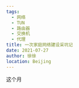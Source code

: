 ```yaml
---
tags: 
  - 网络
  - TUN
  - 路由器
  - 交换机
  - 代理
title: 一次家庭网络建设采坑记
date: 2021-07-27
author: 徐徐
location: Beijing
---
```


这个月
